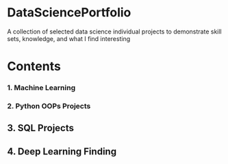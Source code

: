 # DataSciencePortfolio
A collection of selected data science individual projects to demonstrate skill sets, knowledge, and what I find interesting 
# Contents
### 1. Machine Learning
### 2.  Python OOPs Projects
## 3.  SQL Projects
## 4.  Deep Learning Finding
